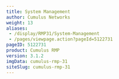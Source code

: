 ```yaml
---
title: System Management
author: Cumulus Networks
weight: 13
aliases:
 - /display/RMP31/System-Management
 - /pages/viewpage.action?pageId=5122731
pageID: 5122731
product: Cumulus RMP
version: 3.1.2
imgData: cumulus-rmp-31
siteSlug: cumulus-rmp-31
---
```

<article id="html-search-results" class="ht-content" style="display: none;">

</article>

<footer id="ht-footer">

</footer>

